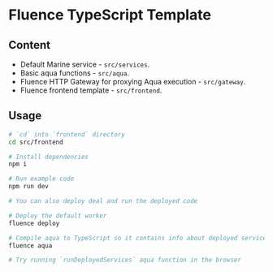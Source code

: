 # Fluence TypeScript Template

## Content

- Default Marine service - `src/services`.
- Basic aqua functions - `src/aqua`.
- Fluence HTTP Gateway for proxying Aqua execution - `src/gateway`.
- Fluence frontend template - `src/frontend`.

## Usage

```sh
# `cd` into `frontend` directory
cd src/frontend

# Install dependencies
npm i

# Run example code
npm run dev

# You can also deploy deal and run the deployed code

# Deploy the default worker
fluence deploy

# Compile aqua to TypeScript so it contains info about deployed services
fluence aqua

# Try running `runDeployedServices` aqua function in the browser
```
